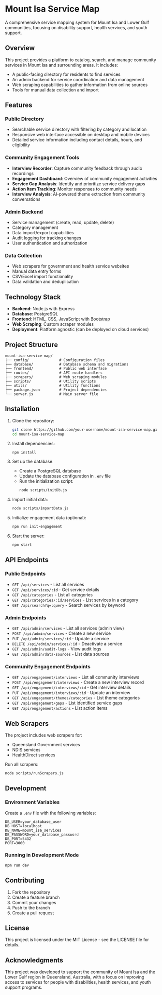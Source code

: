 # Mount Isa Service Map

A comprehensive service mapping system for Mount Isa and Lower Gulf communities, focusing on disability support, health services, and youth support.

## Overview

This project provides a platform to catalog, search, and manage community services in Mount Isa and surrounding areas. It includes:

- A public-facing directory for residents to find services
- An admin backend for service coordination and data management
- Web scraping capabilities to gather information from online sources
- Tools for manual data collection and import

## Features

### Public Directory
- Searchable service directory with filtering by category and location
- Responsive web interface accessible on desktop and mobile devices
- Detailed service information including contact details, hours, and eligibility

### Community Engagement Tools
- **Interview Recorder**: Capture community feedback through audio recordings
- **Engagement Dashboard**: Overview of community engagement activities
- **Service Gap Analysis**: Identify and prioritize service delivery gaps
- **Action Item Tracking**: Monitor responses to community needs
- **Interview Analysis**: AI-powered theme extraction from community conversations

### Admin Backend
- Service management (create, read, update, delete)
- Category management
- Data import/export capabilities
- Audit logging for tracking changes
- User authentication and authorization

### Data Collection
- Web scrapers for government and health service websites
- Manual data entry forms
- CSV/Excel import functionality
- Data validation and deduplication

## Technology Stack

- **Backend**: Node.js with Express
- **Database**: PostgreSQL
- **Frontend**: HTML, CSS, JavaScript with Bootstrap
- **Web Scraping**: Custom scraper modules
- **Deployment**: Platform agnostic (can be deployed on cloud services)

## Project Structure

```
mount-isa-service-map/
├── config/              # Configuration files
├── database/            # Database schema and migrations
├── frontend/            # Public web interface
├── routes/              # API route handlers
├── scrapers/            # Web scraping modules
├── scripts/             # Utility scripts
├── utils/               # Utility functions
├── package.json         # Project dependencies
└── server.js            # Main server file
```

## Installation

1. Clone the repository:
   ```bash
   git clone https://github.com/your-username/mount-isa-service-map.git
   cd mount-isa-service-map
   ```

2. Install dependencies:
   ```bash
   npm install
   ```

3. Set up the database:
   - Create a PostgreSQL database
   - Update the database configuration in `.env` file
   - Run the initialization script:
     ```bash
     node scripts/initDb.js
     ```

4. Import initial data:
   ```bash
   node scripts/importData.js
   ```

5. Initialize engagement data (optional):
   ```bash
   npm run init-engagement
   ```

6. Start the server:
   ```bash
   npm start
   ```

## API Endpoints

### Public Endpoints
- `GET /api/services` - List all services
- `GET /api/services/:id` - Get service details
- `GET /api/categories` - List all categories
- `GET /api/categories/:id/services` - List services in a category
- `GET /api/search?q=:query` - Search services by keyword

### Admin Endpoints
- `GET /api/admin/services` - List all services (admin view)
- `POST /api/admin/services` - Create a new service
- `PUT /api/admin/services/:id` - Update a service
- `DELETE /api/admin/services/:id` - Deactivate a service
- `GET /api/admin/audit-logs` - View audit logs
- `GET /api/admin/data-sources` - List data sources

### Community Engagement Endpoints
- `GET /api/engagement/interviews` - List all community interviews
- `POST /api/engagement/interviews` - Create a new interview record
- `GET /api/engagement/interviews/:id` - Get interview details
- `PUT /api/engagement/interviews/:id` - Update an interview
- `GET /api/engagement/themes/categories` - List theme categories
- `GET /api/engagement/gaps` - List identified service gaps
- `GET /api/engagement/actions` - List action items

## Web Scrapers

The project includes web scrapers for:
- Queensland Government services
- NDIS services
- HealthDirect services

Run all scrapers:
```bash
node scripts/runScrapers.js
```

## Development

### Environment Variables

Create a `.env` file with the following variables:
```
DB_USER=your_database_user
DB_HOST=localhost
DB_NAME=mount_isa_services
DB_PASSWORD=your_database_password
DB_PORT=5432
PORT=3000
```

### Running in Development Mode

```bash
npm run dev
```

## Contributing

1. Fork the repository
2. Create a feature branch
3. Commit your changes
4. Push to the branch
5. Create a pull request

## License

This project is licensed under the MIT License - see the LICENSE file for details.

## Acknowledgments

This project was developed to support the community of Mount Isa and the Lower Gulf region in Queensland, Australia, with a focus on improving access to services for people with disabilities, health services, and youth support programs.
